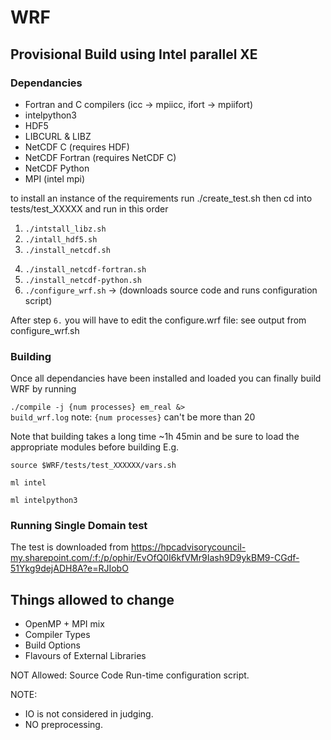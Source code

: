 # WRF

## Provisional Build using Intel parallel XE

### Dependancies
- Fortran and C compilers (icc → mpiicc, ifort → mpiifort)
- intelpython3
- HDF5
- LIBCURL & LIBZ
- NetCDF C (requires HDF)
- NetCDF Fortran (requires NetCDF C)
- NetCDF Python
- MPI (intel mpi)

to install an instance of the requirements run ./create_test.sh
then cd into tests/test_XXXXX and run in this order

1. <code>./intstall_libz.sh</code>
2. <code>./intall_hdf5.sh</code>
3. <code>./install_netcdf.sh</code>
<!-- ./install_libz.sh
./install_libcurl.sh -->
 
4. <code>./install_netcdf-fortran.sh</code>
5. <code>./install_netcdf-python.sh</code>
6. <code>./configure_wrf.sh</code> → (downloads source code and runs configuration script)

After step `6.` you will have to edit the configure.wrf file: see output from configure_wrf.sh

### Building
Once all dependancies have been installed and loaded
you can finally build WRF by running 

<code>./compile -j {num processes} em_real &> build_wrf.log</code>
note: `{num processes}` can't be more than 20

Note that building takes a long time ~1h 45min
and be sure to load the appropriate modules before building E.g.

<code>source $WRF/tests/test_XXXXXX/vars.sh</code>

<code>ml intel</code>

<code>ml intelpython3</code>


### Running Single Domain test

The test is downloaded from https://hpcadvisorycouncil-my.sharepoint.com/:f:/p/ophir/EvOfQ0I6kfVMr9Iash9D9ykBM9-CGdf-51Ykg9dejADH8A?e=RJIobO


## Things allowed to change
- OpenMP + MPI mix
- Compiler Types
- Build Options
- Flavours of External Libraries


NOT Allowed:
Source Code
Run-time configuration script.

NOTE: 
- IO is not considered in judging. 
- NO preprocessing.
